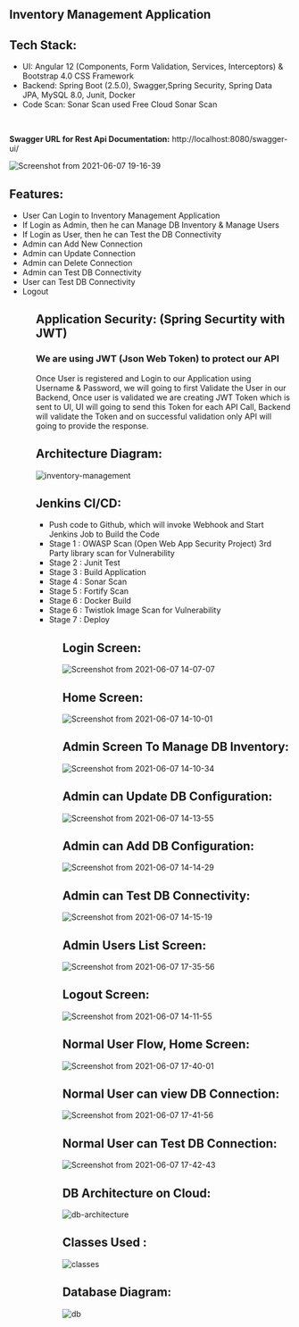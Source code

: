 Inventory Management Application
--------------------------------

Tech Stack:
----------
<ul>
<li>UI: Angular 12 (Components, Form Validation, Services, Interceptors) & Bootstrap 4.0 CSS Framework</li>
<li>Backend: Spring Boot (2.5.0), Swagger,Spring Security, Spring Data JPA, MySQL 8.0, Junit, Docker</li>
<li>Code Scan: Sonar Scan used Free Cloud Sonar Scan</li>  
</ul>

<br>

<b>Swagger URL for Rest Api Documentation:</b> http://localhost:8080/swagger-ui/

![Screenshot from 2021-06-07 19-16-39](https://user-images.githubusercontent.com/84853770/121027855-ebe36d80-c7c4-11eb-8b7f-26eab5c52aa1.png)


Features:
--------
<ul>
  <li>User Can Login to Inventory Management Application</li>
  <li>If Login as Admin, then he can Manage DB Inventory & Manage Users</li>
  <li>If Login as User, then he can Test the DB Connectivity</li>
  <li>Admin can Add New Connection</li>
  <li>Admin can Update Connection</li>
  <li>Admin can Delete Connection</li>
  <li>Admin can Test DB Connectivity</li>
  <li>User can Test DB Connectivity</li>
  <li>Logout</li>
<ul>

  
Application Security: (Spring Securtity with JWT)
-------------------------------------------------
<h3> We are using JWT (Json Web Token) to protect our API</h3>
<p>Once User is registered and Login to our Application using Username & Password, we will going to first Validate the User in our Backend, Once user is validated we are creating JWT Token which is sent to UI, UI will going to send this Token for each API Call, Backend will validate the Token and on successful validation only API will going to provide the response.</p>
  
  
Architecture Diagram:
---------------------
![inventory-management](https://user-images.githubusercontent.com/84853770/120985560-5b436800-c799-11eb-8f62-47ca30cc0c35.png)

Jenkins CI/CD:
--------------
<ul>
  <li>Push code to Github, which will invoke Webhook and Start Jenkins Job to Build the Code</li>
  <li>Stage 1 : OWASP Scan (Open Web App Security Project) 3rd Party library scan for Vulnerability</li>
  <li>Stage 2 : Junit Test </li>
  <li>Stage 3 : Build Application </li>
  <li>Stage 4 : Sonar Scan </li>
  <li>Stage 5 : Fortify Scan </li>
  <li>Stage 6 : Docker Build </li>
  <li>Stage 6 : Twistlok Image Scan for Vulnerability </li>
  <li>Stage 7 : Deploy </li>
<ul>  
  
Login Screen:
-------------
![Screenshot from 2021-06-07 14-07-07](https://user-images.githubusercontent.com/84853770/120985928-b5442d80-c799-11eb-8527-b7da692d2480.png)


Home Screen:
-----------
![Screenshot from 2021-06-07 14-10-01](https://user-images.githubusercontent.com/84853770/120986318-166c0100-c79a-11eb-8484-3a8057479146.png)


Admin Screen To Manage DB Inventory:
------------------------------------
![Screenshot from 2021-06-07 14-10-34](https://user-images.githubusercontent.com/84853770/120986418-31d70c00-c79a-11eb-9011-5ea41aed37e5.png)


Admin can Update DB Configuration:
----------------------------------
![Screenshot from 2021-06-07 14-13-55](https://user-images.githubusercontent.com/84853770/120986818-9befb100-c79a-11eb-84b1-138f00cc7f69.png)


Admin can Add DB Configuration:
------------------------------------
![Screenshot from 2021-06-07 14-14-29](https://user-images.githubusercontent.com/84853770/120986907-b164db00-c79a-11eb-8692-8e56b4858987.png)


Admin can Test DB Connectivity:
----------------------------------
![Screenshot from 2021-06-07 14-15-19](https://user-images.githubusercontent.com/84853770/120987016-cd687c80-c79a-11eb-8b02-e397139ac2e1.png)



Admin Users List Screen:
------------------------
![Screenshot from 2021-06-07 17-35-56](https://user-images.githubusercontent.com/84853770/121013799-eed76180-c7b6-11eb-94a1-b7f16954861a.png)


Logout Screen:
--------------
![Screenshot from 2021-06-07 14-11-55](https://user-images.githubusercontent.com/84853770/120986581-5fbc5080-c79a-11eb-9216-877426064fb1.png)

  
Normal User Flow, Home Screen:
------------------------------
![Screenshot from 2021-06-07 17-40-01](https://user-images.githubusercontent.com/84853770/121014257-686f4f80-c7b7-11eb-8ef0-2e1a7aab7b84.png)
  

Normal User can view DB Connection:
-----------------------------------
![Screenshot from 2021-06-07 17-41-56](https://user-images.githubusercontent.com/84853770/121014511-b1bf9f00-c7b7-11eb-9bce-fde287d8f0ea.png)

Normal User can Test DB Connection:
-----------------------------------
![Screenshot from 2021-06-07 17-42-43](https://user-images.githubusercontent.com/84853770/121014612-cbf97d00-c7b7-11eb-9295-9cc1d131acde.png)

DB Architecture on Cloud:
------------------------
![db-architecture](https://user-images.githubusercontent.com/84853770/121022118-af614300-c7bf-11eb-8316-be639d9c870e.png)
  
  

Classes Used :
-------------
![classes](https://user-images.githubusercontent.com/84853770/121001228-b466c800-c7a8-11eb-8bb4-b597072080c4.png)

Database Diagram:
----------------
![db](https://user-images.githubusercontent.com/84853770/121022328-db7cc400-c7bf-11eb-92fb-abd5c11bd65f.png)

  
  
  
  
